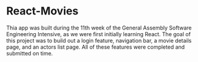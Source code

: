 # React-Movies

Thia app was built during the 11th week of the General Assembly Software Engineering Intensive, as we were first initially learning React. The goal of this project was to build out a login feature, navigation bar, a movie details page, and an actors list page. All of these features were completed and submitted on time. 
